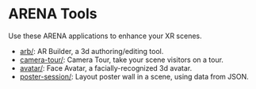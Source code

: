 # ARENA Tools
Use these ARENA applications to enhance your XR scenes.

- [arb/](arb/): AR Builder, a 3d authoring/editing tool.
- [camera-tour/](camera-tour/): Camera Tour, take your scene visitors on a tour.
- [avatar/](avatar/): Face Avatar, a facially-recognized 3d avatar.
- [poster-session/](poster-session/): Layout poster wall in a scene, using data from JSON.
